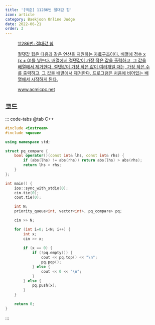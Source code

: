 ```yaml
---
title: '[백준] 11286번 절대값 힙'
icon: article
category: Baekjoon Online Judge
date: 2022-06-21
order: 3
---
```


<figure class="opengraph"><a href="https://www.acmicpc.net/problem/11286" data-source-url="https://www.acmicpc.net/problem/11286">
<div class="og-image" style="background-image: url('https://drive.google.com/uc?export=view&id=1nCax5mgwtYA82T46I_ntU1afsBBNkrLr');"></div>
<div class="og-text">
<p class="og-title">11286번: 절대값 힙</p>
<p class="og-desc">절댓값 힙은 다음과 같은 연산을 지원하는 자료구조이다. 배열에 정수 x (x ≠ 0)를 넣는다. 배열에서 절댓값이 가장 작은 값을 출력하고, 그 값을 배열에서 제거한다. 절댓값이 가장 작은 값이 여러개일 때는, 가장 작은 수를 출력하고, 그 값을 배열에서 제거한다. 프로그램은 처음에 비어있는 배열에서 시작하게 된다.</p>
<p class="og-host">www.acmicpc.net</p></div></a></figure>

## 코드
::: code-tabs
@tab C++
```cpp
#include <iostream>
#include <queue>

using namespace std;

struct pq_compare {
    bool operator()(const int& lhs, const int& rhs) {
        if (abs(lhs) != abs(rhs)) return abs(lhs) > abs(rhs);
        return lhs > rhs;
    }
};

int main() {
    ios::sync_with_stdio(0);
    cin.tie(0);
    cout.tie(0);

    int N;
    priority_queue<int, vector<int>, pq_compare> pq;

    cin >> N;

    for (int i=0; i<N; i++) {
        int x;
        cin >> x;
        
        if (x == 0) {
            if (!pq.empty()) {
                cout << pq.top() << "\n";
                pq.pop();
            } else {
                cout << 0 << "\n";
            }
        } else {
            pq.push(x);
        }
    }

    return 0;
}
```
:::
